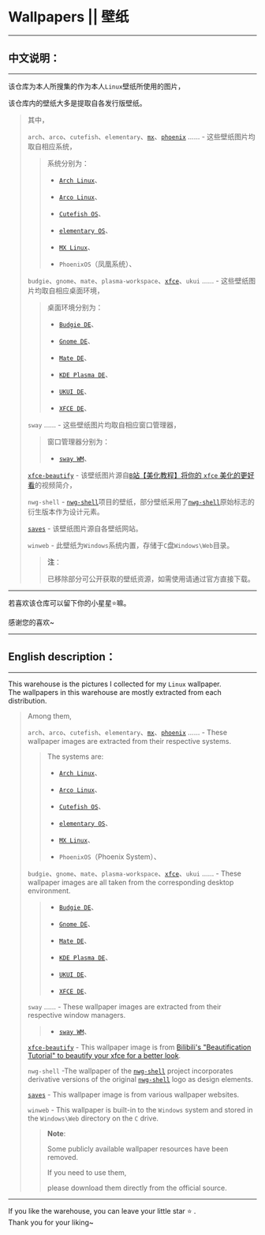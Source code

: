 # Wallpapers || 壁纸

------

## 中文说明：

------

该仓库为本人所搜集的作为本人`Linux`壁纸所使用的图片，    </br>

该仓库内的壁纸大多是提取自各发行版壁纸。    </br>

> 其中，      </br>
> 
> `arch`、`arco`、`cutefish`、`elementary`、[`mx`](https://github.com/jidro/wallpapers/tree/master/MXLinux "MXLinux")、[`phoenix`](https://github.com/jidro/collect/tree/main/wallpapers/phoenix) …… - 这些壁纸图片均取自相应系统，    </br>
> 
> > 系统分别为：    </br>
> > 
> > - [`Arch Linux`](https://archlinux.org/)、    </br>
> > 
> > - [`Arco Linux`](https://www.arcolinux.info/)、    </br>
> > 
> > - [`Cutefish OS`](https://www.cutefishos.com/)、    </br>
> > 
> > - [`elementary OS`](https://elementary.io/)、    </br>
> > 
> > - [`MX Linux`](https://mxlinux.org/)、    </br>
> > 
> > - `PhoenixOS`（凤凰系统）、    </br>
> 
> `budgie`、`gnome`、`mate`、`plasma-workspace`、[`xfce`](https://github.com/jidro/wallpapers/tree/master/xfce "xfce")、`ukui` …… - 这些壁纸图片均取自相应桌面环境，    </br>
> 
> > 桌面环境分别为：    </br>
> > 
> > - [`Budgie DE`](https://github.com/BuddiesOfBudgie/budgie-desktop)、    </br>
> > 
> > - [`Gnome DE`](https://gitlab.gnome.org/GNOME)、    </br>
> > 
> > - [`Mate DE`](https://mate-desktop.org/)、    </br>
> > 
> > - [`KDE Plasma DE`](https://kde.org/plasma-desktop/)、    </br>
> > 
> > - [`UKUI DE`](https://www.ukui.org/)、    </br>
> > 
> > - [`XFCE DE`](https://www.xfce.org/)、    </br>
> 
> `sway` …… - 这些壁纸图片均取自相应窗口管理器，
> 
> > 窗口管理器分别为：
> > 
> > - [`sway WM`](https://swaywm.org/)、    </br>
> 
> [`xfce-beautify`](https://github.com/jidro/collect/tree/main/wallpapers/xfce-beautify) - 该壁纸图片源自[`B`站【美化教程】将你的 `xfce` 美化的更好看](https://www.bilibili.com/video/BV1gS4y1g7PM/)的视频简介，    </br>
> 
> `nwg-shell` - [`nwg-shell`](https://github.com/nwg-piotr/nwg-shell)项目的壁纸，部分壁纸采用了[`nwg-shell`](https://nwg-piotr.github.io/nwg-shell)原始标志的衍生版本作为设计元素。
> 
> [`saves`](https://github.com/jidro/wallpapers/tree/master/Save "Save") - 该壁纸图片源自各壁纸网站。    </br>
> 
> `winweb` - ‌此壁纸为`Windows`系统内置，存储于`C`盘`Windows\Web`目录。     </br>
> 
> > **注**：
> > 
> > 已移除部分可公开获取的壁纸资源，如需使用请通过官方直接下载。

------

若喜欢该仓库可以留下你的小星星⭐嘛。        </br>

感谢您的喜欢~

------

## English description：

------

This warehouse is the pictures I collected for my `Linux` wallpaper.      </br>
The wallpapers in this warehouse are mostly extracted from each distribution.      </br>

> Among them,      </br>
> 
> `arch`、`arco`、`cutefish`、`elementary`、[`mx`](https://github.com/jidro/wallpapers/tree/master/MXLinux "MXLinux")、[`phoenix`](https://github.com/jidro/collect/tree/main/wallpapers/phoenix) …… - These wallpaper images are extracted from their respective systems.    </br>
> 
> > The systems are:    </br>  
> > 
> > - [`Arch Linux`](https://archlinux.org/)、      </br>
> > 
> > - [`Arco Linux`](https://www.arcolinux.info/)、      </br>
> > 
> > - [`Cutefish OS`](https://www.cutefishos.com/)、      </br>
> > 
> > - [`elementary OS`](https://elementary.io/)、      </br>
> > 
> > - [`MX Linux`](https://mxlinux.org/)、     </br> 
> > 
> > - `PhoenixOS`（Phoenix System）、      </br>
> 
> `budgie`、`gnome`、`mate`、`plasma-workspace`、[`xfce`](https://github.com/jidro/wallpapers/tree/master/xfce "xfce")、`ukui` …… - These wallpaper images are all taken from the corresponding desktop environment.        </br>
> 
> > - [`Budgie DE`](https://github.com/BuddiesOfBudgie/budgie-desktop)、      </br>
> > 
> > - [`Gnome DE`](https://gitlab.gnome.org/GNOME)、      </br>
> > 
> > - [`Mate DE`](https://mate-desktop.org/)、      </br>
> > 
> > - [`KDE Plasma DE`](https://kde.org/plasma-desktop/)、      </br>
> > 
> > - [`UKUI DE`](https://www.ukui.org/)、      </br>
> > 
> > - [`XFCE DE`](https://www.xfce.org/)、      </br>
> 
> `sway` …… - These wallpaper images are extracted from their respective window managers.        </br>
> 
> > - [`sway WM`](https://swaywm.org/)、      </br>
> 
> [`xfce-beautify`](https://github.com/jidro/collect/tree/main/wallpapers/xfce-beautify) - This wallpaper image is from [Bilibili's "Beautification Tutorial" to beautify your xfce for a better look](https://www.bilibili.com/video/BV1gS4y1g7PM/).        </br> 
> 
> `nwg-shell` -The wallpaper of the [`nwg-shell`](https://github.com/nwg-piotr/nwg-shell) project incorporates derivative versions of the original [`nwg-shell`](https://nwg-piotr.github.io/nwg-shell) logo as design elements.    </br>
> 
> [`saves`](https://github.com/jidro/wallpapers/tree/master/Save "Save") - This wallpaper image is from various wallpaper websites.    </br>
> 
> `winweb` - This wallpaper is built-in to the `Windows` system and stored in the `Windows\Web` directory on the `C` drive.    </br>
> 
> > **Note**: 
> > 
> > Some publicly available wallpaper resources have been removed. 
> > 
> > If you need to use them, 
> > 
> > please download them directly from the official source.

------

If you like the warehouse, you can leave your little star ⭐ .      </br>
Thank you for your liking~
